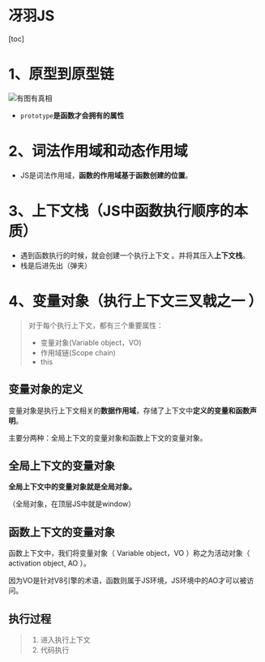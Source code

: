 # 冴羽JS

[toc]



# 1、原型到原型链

![有图有真相](https://s1.ax1x.com/2020/10/12/02ttTU.png)

- `prototype`**是函数才会拥有的属性**

# 2、词法作用域和动态作用域

- JS是词法作用域，**函数的作用域基于函数创建的位置**。

# 3、上下文栈（JS中函数执行顺序的本质）

-  遇到函数执行的时候，就会创建一个执行上下文 。并将其压入**上下文栈**。
- 栈是后进先出（弹夹）

# 4、变量对象（执行上下文三叉戟之一 ）

> 对于每个执行上下文，都有三个重要属性：
>
> - 变量对象(Variable object，VO)
> - 作用域链(Scope chain)
> - this

## 变量对象的定义

变量对象是执行上下文相关的**数据作用域**，存储了上下文中**定义的变量和函数声明**。

主要分两种：全局上下文的变量对象和函数上下文的变量对象。

## 全局上下文的变量对象

 **全局上下文中的变量对象就是全局对象。**

（全局对象，在顶层JS中就是window）

## 函数上下文的变量对象

函数上下文中，我们将变量对象（ Variable object，VO ）称之为活动对象（ activation object, AO ）。

因为VO是针对V8引擎的术语，函数则属于JS环境，JS环境中的AO才可以被访问。

## 执行过程

> 1. 进入执行上下文
> 2. 代码执行



